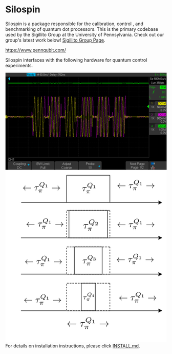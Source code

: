 # Silospin
Silospin is a package responsible for the calibration, control , and benchmarking of quantum dot processors. This is the primary codebase used by the Sigillito Group at the University of Pennsylvania. Check out our group's latest work below!
[Sigillito Group Page](https://github.com/nimalec/Silospin/blob/new_branch_6_5/INSTALL.md).   

https://www.pennqubit.com/

Silospin interfaces with the following hardware for quantum control experiments.

![](https://github.com/nimalec/Silospin/blob/new_branch_6_5/images/waveform.png)
![](https://github.com/nimalec/Silospin/blob/new_branch_6_5/images/pulses.png)
For details on installation instructions, please click [INSTALL.md](https://github.com/nimalec/Silospin/blob/new_branch_6_5/INSTALL.md).  
